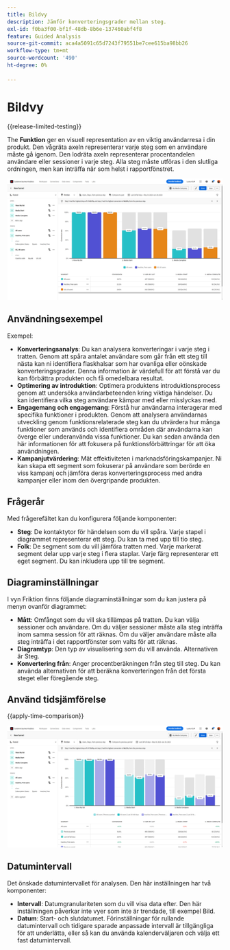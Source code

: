 ```yaml
---
title: Bildvy
description: Jämför konverteringsgrader mellan steg.
exl-id: f0ba3f00-bf1f-48db-8b6e-137460abf4f8
feature: Guided Analysis
source-git-commit: aca4a5091c65d7243f79551be7cee615ba98bb26
workflow-type: tm+mt
source-wordcount: '490'
ht-degree: 0%

---
```


# Bildvy

{{release-limited-testing}}

The **Funktion** ger en visuell representation av en viktig användarresa i din produkt. Den vågräta axeln representerar varje steg som en användare måste gå igenom. Den lodräta axeln representerar procentandelen användare eller sessioner i varje steg. Alla steg måste utföras i den slutliga ordningen, men kan inträffa när som helst i rapportfönstret.

![Funktion](../assets/friction.png)

## Användningsexempel

Exempel:

* **Konverteringsanalys**: Du kan analysera konverteringar i varje steg i tratten. Genom att spåra antalet användare som går från ett steg till nästa kan ni identifiera flaskhalsar som har ovanliga eller oönskade konverteringsgrader. Denna information är värdefull för att förstå var du kan förbättra produkten och få omedelbara resultat.
* **Optimering av introduktion**: Optimera produktens introduktionsprocess genom att undersöka användarbeteenden kring viktiga händelser. Du kan identifiera vilka steg användare kämpar med eller misslyckas med.
* **Engagemang och engagemang**: Förstå hur användarna interagerar med specifika funktioner i produkten. Genom att analysera användarnas utveckling genom funktionsrelaterade steg kan du utvärdera hur många funktioner som används och identifiera områden där användarna kan överge eller underanvända vissa funktioner. Du kan sedan använda den här informationen för att fokusera på funktionsförbättringar för att öka användningen.
* **Kampanjutvärdering**: Mät effektiviteten i marknadsföringskampanjer. Ni kan skapa ett segment som fokuserar på användare som berörde en viss kampanj och jämföra deras konverteringsprocess med andra kampanjer eller inom den övergripande produkten.

## Frågerår

Med frågerefältet kan du konfigurera följande komponenter:

* **Steg**: De kontaktytor för händelsen som du vill spåra. Varje stapel i diagrammet representerar ett steg. Du kan ta med upp till tio steg.
* **Folk**: De segment som du vill jämföra tratten med. Varje markerat segment delar upp varje steg i flera staplar. Varje färg representerar ett eget segment. Du kan inkludera upp till tre segment.

## Diagraminställningar

I vyn Friktion finns följande diagraminställningar som du kan justera på menyn ovanför diagrammet:

* **Mått**: Omfånget som du vill ska tillämpas på tratten. Du kan välja sessioner och användare. Om du väljer sessioner måste alla steg inträffa inom samma session för att räknas. Om du väljer användare måste alla steg inträffa i det rapportfönster som valts för att räknas.
* **Diagramtyp**: Den typ av visualisering som du vill använda. Alternativen är Steg.
* **Konvertering från**: Anger procentberäkningen från steg till steg. Du kan använda alternativen för att beräkna konverteringen från det första steget eller föregående steg.

## Använd tidsjämförelse

{{apply-time-comparison}}

![Jämförelse av friktionstid](../assets/friction-compare.png)

## Datumintervall

Det önskade datumintervallet för analysen. Den här inställningen har två komponenter:

* **Intervall**: Datumgranulariteten som du vill visa data efter. Den här inställningen påverkar inte vyer som inte är trendade, till exempel Bild.
* **Datum**: Start- och slutdatumet. Förinställningar för rullande datumintervall och tidigare sparade anpassade intervall är tillgängliga för att underlätta, eller så kan du använda kalenderväljaren och välja ett fast datumintervall.
